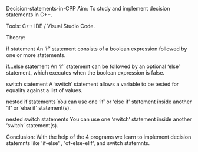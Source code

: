 Decision-statements-in-CPP
Aim: To study and implement decision statements in C++.

Tools: C++ IDE / Visual Studio Code.

Theory:

if statement An ‘if’ statement consists of a boolean expression followed by one or more statements.

if...else statement An ‘if’ statement can be followed by an optional ‘else’ statement, which executes when the boolean expression is false.

switch statement A ‘switch’ statement allows a variable to be tested for equality against a list of values.

nested if statements You can use one ‘if’ or ‘else if’ statement inside another ‘if’ or ‘else if’ statement(s).

nested switch statements You can use one ‘switch’ statement inside another ‘switch’ statement(s).

Conclusion: With the help of the 4 programs we learn to implement decision statemnts like 'if-else' , 'of-else-elif', and switch statemnts.
